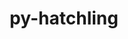 ---
title: "py-hatchling"
layout: cache
categories: [package, develop-2023-10-29]
meta: {"versions": ["1.18.0"], "compilers": ["apple-clang@=15.0.0", "cce@=15.0.1", "gcc@=11.1.0", "gcc@=11.3.0", "gcc@=11.4.0", "gcc@=7.3.1", "gcc@=7.5.0", "gcc@=9.4.0", "oneapi@=2023.2.0"], "oss": ["amzn2", "rhel8", "ubuntu18.04", "ubuntu20.04", "ubuntu22.04", "ventura"], "platforms": ["darwin", "linux"], "targets": ["aarch64", "neoverse_n1", "neoverse_v1", "ppc64le", "x86_64_v3", "zen4"], "stacks": ["aws-isc", "aws-isc-aarch64", "data-vis-sdk", "e4s", "e4s-cray-rhel", "e4s-neoverse_v1", "e4s-oneapi", "e4s-power", "e4s-rocm-external", "ml-darwin-aarch64-mps", "ml-linux-x86_64-cpu", "ml-linux-x86_64-cuda", "ml-linux-x86_64-rocm", "radiuss", "root"], "num_specs": 28, "num_specs_by_stack": {"ml-darwin-aarch64-mps": 2, "root": 28, "aws-isc-aarch64": 2, "aws-isc": 1, "e4s-cray-rhel": 2, "radiuss": 2, "e4s-neoverse_v1": 2, "e4s-power": 3, "data-vis-sdk": 2, "e4s": 4, "e4s-rocm-external": 1, "e4s-oneapi": 4, "ml-linux-x86_64-cpu": 4, "ml-linux-x86_64-cuda": 4, "ml-linux-x86_64-rocm": 4}}
spec_details: [{"hash": "uhxk4sf4ajleyebn3nlp62ub2wgd6t2f", "compiler": "apple-clang@=15.0.0", "versions": ["1.18.0"], "os": "ventura", "platform": "darwin", "target": "aarch64", "variants": ["build_system=python_pip"], "stacks": ["ml-darwin-aarch64-mps", "root"], "size": "-", "tarball": "https://binaries.spack.io/releases/develop-2023-10-29/build_cache/darwin-ventura-aarch64/apple-clang-15.0.0/py-hatchling-1.18.0/darwin-ventura-aarch64-apple-clang-15.0.0-py-hatchling-1.18.0-uhxk4sf4ajleyebn3nlp62ub2wgd6t2f.spack"}, {"hash": "xxj5qjhe4tlqzldevybx67ke6benysg3", "compiler": "apple-clang@=15.0.0", "versions": ["1.18.0"], "os": "ventura", "platform": "darwin", "target": "aarch64", "variants": ["build_system=python_pip"], "stacks": ["ml-darwin-aarch64-mps", "root"], "size": "-", "tarball": "https://binaries.spack.io/releases/develop-2023-10-29/build_cache/darwin-ventura-aarch64/apple-clang-15.0.0/py-hatchling-1.18.0/darwin-ventura-aarch64-apple-clang-15.0.0-py-hatchling-1.18.0-xxj5qjhe4tlqzldevybx67ke6benysg3.spack"}, {"hash": "fvc77wn4qtblog6orr4clmk3xzmtmgqm", "compiler": "gcc@=7.3.1", "versions": ["1.18.0"], "os": "amzn2", "platform": "linux", "target": "aarch64", "variants": ["build_system=python_pip"], "stacks": ["root", "aws-isc-aarch64"], "size": "-", "tarball": "https://binaries.spack.io/releases/develop-2023-10-29/build_cache/linux-amzn2-aarch64/gcc-7.3.1/py-hatchling-1.18.0/linux-amzn2-aarch64-gcc-7.3.1-py-hatchling-1.18.0-fvc77wn4qtblog6orr4clmk3xzmtmgqm.spack"}, {"hash": "3w36nfufk37ftns6bquprngmzwq5t3ox", "compiler": "gcc@=7.3.1", "versions": ["1.18.0"], "os": "amzn2", "platform": "linux", "target": "neoverse_n1", "variants": ["build_system=python_pip"], "stacks": ["root", "aws-isc-aarch64"], "size": "-", "tarball": "https://binaries.spack.io/releases/develop-2023-10-29/build_cache/linux-amzn2-neoverse_n1/gcc-7.3.1/py-hatchling-1.18.0/linux-amzn2-neoverse_n1-gcc-7.3.1-py-hatchling-1.18.0-3w36nfufk37ftns6bquprngmzwq5t3ox.spack"}, {"hash": "skjjut7hg7zv2pts7ogvj3tf7ev2gjqq", "compiler": "gcc@=7.3.1", "versions": ["1.18.0"], "os": "amzn2", "platform": "linux", "target": "x86_64_v3", "variants": ["build_system=python_pip"], "stacks": ["aws-isc", "root"], "size": "-", "tarball": "https://binaries.spack.io/releases/develop-2023-10-29/build_cache/linux-amzn2-x86_64_v3/gcc-7.3.1/py-hatchling-1.18.0/linux-amzn2-x86_64_v3-gcc-7.3.1-py-hatchling-1.18.0-skjjut7hg7zv2pts7ogvj3tf7ev2gjqq.spack"}, {"hash": "edgbhmla3hkgr4pncrcpsh2dhyw7b2nf", "compiler": "cce@=15.0.1", "versions": ["1.18.0"], "os": "rhel8", "platform": "linux", "target": "zen4", "variants": ["build_system=python_pip"], "stacks": ["e4s-cray-rhel", "root"], "size": "-", "tarball": "https://binaries.spack.io/releases/develop-2023-10-29/build_cache/linux-rhel8-zen4/cce-15.0.1/py-hatchling-1.18.0/linux-rhel8-zen4-cce-15.0.1-py-hatchling-1.18.0-edgbhmla3hkgr4pncrcpsh2dhyw7b2nf.spack"}, {"hash": "tawldlghqve5z3i2ubfeww56dfplvh2r", "compiler": "cce@=15.0.1", "versions": ["1.18.0"], "os": "rhel8", "platform": "linux", "target": "zen4", "variants": ["build_system=python_pip"], "stacks": ["e4s-cray-rhel", "root"], "size": "-", "tarball": "https://binaries.spack.io/releases/develop-2023-10-29/build_cache/linux-rhel8-zen4/cce-15.0.1/py-hatchling-1.18.0/linux-rhel8-zen4-cce-15.0.1-py-hatchling-1.18.0-tawldlghqve5z3i2ubfeww56dfplvh2r.spack"}, {"hash": "p74jeby35gjyi3o6uj7332yndgyxaw3r", "compiler": "gcc@=7.5.0", "versions": ["1.18.0"], "os": "ubuntu18.04", "platform": "linux", "target": "x86_64_v3", "variants": ["build_system=python_pip"], "stacks": ["radiuss", "root"], "size": "-", "tarball": "https://binaries.spack.io/releases/develop-2023-10-29/build_cache/linux-ubuntu18.04-x86_64_v3/gcc-7.5.0/py-hatchling-1.18.0/linux-ubuntu18.04-x86_64_v3-gcc-7.5.0-py-hatchling-1.18.0-p74jeby35gjyi3o6uj7332yndgyxaw3r.spack"}, {"hash": "3bnnfffj6snvfrfy4rokfnnd3pqdio43", "compiler": "gcc@=7.5.0", "versions": ["1.18.0"], "os": "ubuntu18.04", "platform": "linux", "target": "x86_64_v3", "variants": ["build_system=python_pip"], "stacks": ["radiuss", "root"], "size": "-", "tarball": "https://binaries.spack.io/releases/develop-2023-10-29/build_cache/linux-ubuntu18.04-x86_64_v3/gcc-7.5.0/py-hatchling-1.18.0/linux-ubuntu18.04-x86_64_v3-gcc-7.5.0-py-hatchling-1.18.0-3bnnfffj6snvfrfy4rokfnnd3pqdio43.spack"}, {"hash": "orqmf6fxzkrr73ttkjlf2lsgk6pyoojm", "compiler": "gcc@=11.4.0", "versions": ["1.18.0"], "os": "ubuntu20.04", "platform": "linux", "target": "neoverse_v1", "variants": ["build_system=python_pip"], "stacks": ["e4s-neoverse_v1", "root"], "size": "-", "tarball": "https://binaries.spack.io/releases/develop-2023-10-29/build_cache/linux-ubuntu20.04-neoverse_v1/gcc-11.4.0/py-hatchling-1.18.0/linux-ubuntu20.04-neoverse_v1-gcc-11.4.0-py-hatchling-1.18.0-orqmf6fxzkrr73ttkjlf2lsgk6pyoojm.spack"}, {"hash": "uqnlo6ajbbaogkte6bsh77he2wj6qppz", "compiler": "gcc@=11.4.0", "versions": ["1.18.0"], "os": "ubuntu20.04", "platform": "linux", "target": "neoverse_v1", "variants": ["build_system=python_pip"], "stacks": ["e4s-neoverse_v1", "root"], "size": "-", "tarball": "https://binaries.spack.io/releases/develop-2023-10-29/build_cache/linux-ubuntu20.04-neoverse_v1/gcc-11.4.0/py-hatchling-1.18.0/linux-ubuntu20.04-neoverse_v1-gcc-11.4.0-py-hatchling-1.18.0-uqnlo6ajbbaogkte6bsh77he2wj6qppz.spack"}, {"hash": "xezfmfy5w7653x7clrhl4qzdjmf5aopb", "compiler": "gcc@=9.4.0", "versions": ["1.18.0"], "os": "ubuntu20.04", "platform": "linux", "target": "ppc64le", "variants": ["build_system=python_pip"], "stacks": ["e4s-power", "root"], "size": "-", "tarball": "https://binaries.spack.io/releases/develop-2023-10-29/build_cache/linux-ubuntu20.04-ppc64le/gcc-9.4.0/py-hatchling-1.18.0/linux-ubuntu20.04-ppc64le-gcc-9.4.0-py-hatchling-1.18.0-xezfmfy5w7653x7clrhl4qzdjmf5aopb.spack"}, {"hash": "rwik6lykrq2dg5h2thkeqjee6jjzsatw", "compiler": "gcc@=9.4.0", "versions": ["1.18.0"], "os": "ubuntu20.04", "platform": "linux", "target": "ppc64le", "variants": ["build_system=python_pip"], "stacks": ["e4s-power", "root"], "size": "-", "tarball": "https://binaries.spack.io/releases/develop-2023-10-29/build_cache/linux-ubuntu20.04-ppc64le/gcc-9.4.0/py-hatchling-1.18.0/linux-ubuntu20.04-ppc64le-gcc-9.4.0-py-hatchling-1.18.0-rwik6lykrq2dg5h2thkeqjee6jjzsatw.spack"}, {"hash": "oxglzc5xvelk7557cgetxfhcukwdvxc7", "compiler": "gcc@=9.4.0", "versions": ["1.18.0"], "os": "ubuntu20.04", "platform": "linux", "target": "ppc64le", "variants": ["build_system=python_pip"], "stacks": ["e4s-power", "root"], "size": "-", "tarball": "https://binaries.spack.io/releases/develop-2023-10-29/build_cache/linux-ubuntu20.04-ppc64le/gcc-9.4.0/py-hatchling-1.18.0/linux-ubuntu20.04-ppc64le-gcc-9.4.0-py-hatchling-1.18.0-oxglzc5xvelk7557cgetxfhcukwdvxc7.spack"}, {"hash": "mwhinhjor5w236acbgvpgzu3dprid6ee", "compiler": "gcc@=11.1.0", "versions": ["1.18.0"], "os": "ubuntu20.04", "platform": "linux", "target": "x86_64_v3", "variants": ["build_system=python_pip"], "stacks": ["data-vis-sdk", "root"], "size": "-", "tarball": "https://binaries.spack.io/releases/develop-2023-10-29/build_cache/linux-ubuntu20.04-x86_64_v3/gcc-11.1.0/py-hatchling-1.18.0/linux-ubuntu20.04-x86_64_v3-gcc-11.1.0-py-hatchling-1.18.0-mwhinhjor5w236acbgvpgzu3dprid6ee.spack"}, {"hash": "yrprjv5xua6x5ox326qgrw4rb3jnircq", "compiler": "gcc@=11.1.0", "versions": ["1.18.0"], "os": "ubuntu20.04", "platform": "linux", "target": "x86_64_v3", "variants": ["build_system=python_pip"], "stacks": ["data-vis-sdk", "root"], "size": "-", "tarball": "https://binaries.spack.io/releases/develop-2023-10-29/build_cache/linux-ubuntu20.04-x86_64_v3/gcc-11.1.0/py-hatchling-1.18.0/linux-ubuntu20.04-x86_64_v3-gcc-11.1.0-py-hatchling-1.18.0-yrprjv5xua6x5ox326qgrw4rb3jnircq.spack"}, {"hash": "rfrwmsgaqmsg24agfjxeb7l4zgtwgozm", "compiler": "gcc@=11.4.0", "versions": ["1.18.0"], "os": "ubuntu20.04", "platform": "linux", "target": "x86_64_v3", "variants": ["build_system=python_pip"], "stacks": ["e4s", "e4s-rocm-external", "root"], "size": "-", "tarball": "https://binaries.spack.io/releases/develop-2023-10-29/build_cache/linux-ubuntu20.04-x86_64_v3/gcc-11.4.0/py-hatchling-1.18.0/linux-ubuntu20.04-x86_64_v3-gcc-11.4.0-py-hatchling-1.18.0-rfrwmsgaqmsg24agfjxeb7l4zgtwgozm.spack"}, {"hash": "nrhdvujal5u46ywkzynd6aeqxbrysskf", "compiler": "gcc@=11.4.0", "versions": ["1.18.0"], "os": "ubuntu20.04", "platform": "linux", "target": "x86_64_v3", "variants": ["build_system=python_pip"], "stacks": ["e4s", "root"], "size": "-", "tarball": "https://binaries.spack.io/releases/develop-2023-10-29/build_cache/linux-ubuntu20.04-x86_64_v3/gcc-11.4.0/py-hatchling-1.18.0/linux-ubuntu20.04-x86_64_v3-gcc-11.4.0-py-hatchling-1.18.0-nrhdvujal5u46ywkzynd6aeqxbrysskf.spack"}, {"hash": "xujspiuhufmtppftwymw7wywovcv425w", "compiler": "gcc@=11.4.0", "versions": ["1.18.0"], "os": "ubuntu20.04", "platform": "linux", "target": "x86_64_v3", "variants": ["build_system=python_pip"], "stacks": ["e4s", "root"], "size": "-", "tarball": "https://binaries.spack.io/releases/develop-2023-10-29/build_cache/linux-ubuntu20.04-x86_64_v3/gcc-11.4.0/py-hatchling-1.18.0/linux-ubuntu20.04-x86_64_v3-gcc-11.4.0-py-hatchling-1.18.0-xujspiuhufmtppftwymw7wywovcv425w.spack"}, {"hash": "dwmlb6gt3dyjiu4v7mqloyboxolwzohz", "compiler": "gcc@=11.4.0", "versions": ["1.18.0"], "os": "ubuntu20.04", "platform": "linux", "target": "x86_64_v3", "variants": ["build_system=python_pip"], "stacks": ["e4s", "root"], "size": "-", "tarball": "https://binaries.spack.io/releases/develop-2023-10-29/build_cache/linux-ubuntu20.04-x86_64_v3/gcc-11.4.0/py-hatchling-1.18.0/linux-ubuntu20.04-x86_64_v3-gcc-11.4.0-py-hatchling-1.18.0-dwmlb6gt3dyjiu4v7mqloyboxolwzohz.spack"}, {"hash": "h4xrja3xpetdcdpfbskvhceaon4u6jub", "compiler": "oneapi@=2023.2.0", "versions": ["1.18.0"], "os": "ubuntu20.04", "platform": "linux", "target": "x86_64_v3", "variants": ["build_system=python_pip"], "stacks": ["e4s-oneapi", "root"], "size": "-", "tarball": "https://binaries.spack.io/releases/develop-2023-10-29/build_cache/linux-ubuntu20.04-x86_64_v3/oneapi-2023.2.0/py-hatchling-1.18.0/linux-ubuntu20.04-x86_64_v3-oneapi-2023.2.0-py-hatchling-1.18.0-h4xrja3xpetdcdpfbskvhceaon4u6jub.spack"}, {"hash": "vvcxk3gppkmoyk22ycuhlz36aawdbnmy", "compiler": "oneapi@=2023.2.0", "versions": ["1.18.0"], "os": "ubuntu20.04", "platform": "linux", "target": "x86_64_v3", "variants": ["build_system=python_pip"], "stacks": ["e4s-oneapi", "root"], "size": "-", "tarball": "https://binaries.spack.io/releases/develop-2023-10-29/build_cache/linux-ubuntu20.04-x86_64_v3/oneapi-2023.2.0/py-hatchling-1.18.0/linux-ubuntu20.04-x86_64_v3-oneapi-2023.2.0-py-hatchling-1.18.0-vvcxk3gppkmoyk22ycuhlz36aawdbnmy.spack"}, {"hash": "shykfoquf4acli2muythytgnmwunb6z3", "compiler": "oneapi@=2023.2.0", "versions": ["1.18.0"], "os": "ubuntu20.04", "platform": "linux", "target": "x86_64_v3", "variants": ["build_system=python_pip"], "stacks": ["e4s-oneapi", "root"], "size": "-", "tarball": "https://binaries.spack.io/releases/develop-2023-10-29/build_cache/linux-ubuntu20.04-x86_64_v3/oneapi-2023.2.0/py-hatchling-1.18.0/linux-ubuntu20.04-x86_64_v3-oneapi-2023.2.0-py-hatchling-1.18.0-shykfoquf4acli2muythytgnmwunb6z3.spack"}, {"hash": "e77lb4wqoqgyn27ydrhmywnjyemeanak", "compiler": "oneapi@=2023.2.0", "versions": ["1.18.0"], "os": "ubuntu20.04", "platform": "linux", "target": "x86_64_v3", "variants": ["build_system=python_pip"], "stacks": ["e4s-oneapi", "root"], "size": "-", "tarball": "https://binaries.spack.io/releases/develop-2023-10-29/build_cache/linux-ubuntu20.04-x86_64_v3/oneapi-2023.2.0/py-hatchling-1.18.0/linux-ubuntu20.04-x86_64_v3-oneapi-2023.2.0-py-hatchling-1.18.0-e77lb4wqoqgyn27ydrhmywnjyemeanak.spack"}, {"hash": "nmahek6q25ikn54ruwzgmrgjm7bunoqz", "compiler": "gcc@=11.3.0", "versions": ["1.18.0"], "os": "ubuntu22.04", "platform": "linux", "target": "x86_64_v3", "variants": ["build_system=python_pip"], "stacks": ["ml-linux-x86_64-cpu", "ml-linux-x86_64-cuda", "ml-linux-x86_64-rocm", "root"], "size": "-", "tarball": "https://binaries.spack.io/releases/develop-2023-10-29/build_cache/linux-ubuntu22.04-x86_64_v3/gcc-11.3.0/py-hatchling-1.18.0/linux-ubuntu22.04-x86_64_v3-gcc-11.3.0-py-hatchling-1.18.0-nmahek6q25ikn54ruwzgmrgjm7bunoqz.spack"}, {"hash": "td4lpag2oiaiv77lnlza3kpeudyfeaki", "compiler": "gcc@=11.3.0", "versions": ["1.18.0"], "os": "ubuntu22.04", "platform": "linux", "target": "x86_64_v3", "variants": ["build_system=python_pip"], "stacks": ["ml-linux-x86_64-cpu", "ml-linux-x86_64-cuda", "ml-linux-x86_64-rocm", "root"], "size": "-", "tarball": "https://binaries.spack.io/releases/develop-2023-10-29/build_cache/linux-ubuntu22.04-x86_64_v3/gcc-11.3.0/py-hatchling-1.18.0/linux-ubuntu22.04-x86_64_v3-gcc-11.3.0-py-hatchling-1.18.0-td4lpag2oiaiv77lnlza3kpeudyfeaki.spack"}, {"hash": "s52bdo7b4slbyfm7eeonmvhmrbrdfwwn", "compiler": "gcc@=11.3.0", "versions": ["1.18.0"], "os": "ubuntu22.04", "platform": "linux", "target": "x86_64_v3", "variants": ["build_system=python_pip"], "stacks": ["ml-linux-x86_64-cpu", "ml-linux-x86_64-cuda", "ml-linux-x86_64-rocm", "root"], "size": "-", "tarball": "https://binaries.spack.io/releases/develop-2023-10-29/build_cache/linux-ubuntu22.04-x86_64_v3/gcc-11.3.0/py-hatchling-1.18.0/linux-ubuntu22.04-x86_64_v3-gcc-11.3.0-py-hatchling-1.18.0-s52bdo7b4slbyfm7eeonmvhmrbrdfwwn.spack"}, {"hash": "2t5spcek4wxg6bln3vtpp7wvc3s6clqk", "compiler": "gcc@=11.3.0", "versions": ["1.18.0"], "os": "ubuntu22.04", "platform": "linux", "target": "x86_64_v3", "variants": ["build_system=python_pip"], "stacks": ["ml-linux-x86_64-cpu", "ml-linux-x86_64-cuda", "ml-linux-x86_64-rocm", "root"], "size": "-", "tarball": "https://binaries.spack.io/releases/develop-2023-10-29/build_cache/linux-ubuntu22.04-x86_64_v3/gcc-11.3.0/py-hatchling-1.18.0/linux-ubuntu22.04-x86_64_v3-gcc-11.3.0-py-hatchling-1.18.0-2t5spcek4wxg6bln3vtpp7wvc3s6clqk.spack"}]
---